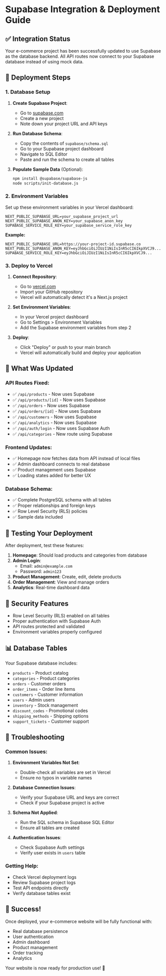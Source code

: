 # Supabase Integration & Deployment Guide

## ✅ Integration Status

Your e-commerce project has been successfully updated to use Supabase as the database backend. All API routes now connect to your Supabase database instead of using mock data.

## 🚀 Deployment Steps

### 1. Database Setup

1. **Create Supabase Project**:
   - Go to [supabase.com](https://supabase.com)
   - Create a new project
   - Note down your project URL and API keys

2. **Run Database Schema**:
   - Copy the contents of `supabase/schema.sql`
   - Go to your Supabase project dashboard
   - Navigate to SQL Editor
   - Paste and run the schema to create all tables

3. **Populate Sample Data** (Optional):
   ```bash
   npm install @supabase/supabase-js
   node scripts/init-database.js
   ```

### 2. Environment Variables

Set up these environment variables in your Vercel dashboard:

```
NEXT_PUBLIC_SUPABASE_URL=your_supabase_project_url
NEXT_PUBLIC_SUPABASE_ANON_KEY=your_supabase_anon_key
SUPABASE_SERVICE_ROLE_KEY=your_supabase_service_role_key
```

**Example:**
```
NEXT_PUBLIC_SUPABASE_URL=https://your-project-id.supabase.co
NEXT_PUBLIC_SUPABASE_ANON_KEY=eyJhbGciOiJIUzI1NiIsInR5cCI6IkpXVCJ9...
SUPABASE_SERVICE_ROLE_KEY=eyJhbGciOiJIUzI1NiIsInR5cCI6IkpXVCJ9...
```

### 3. Deploy to Vercel

1. **Connect Repository**:
   - Go to [vercel.com](https://vercel.com)
   - Import your GitHub repository
   - Vercel will automatically detect it's a Next.js project

2. **Set Environment Variables**:
   - In your Vercel project dashboard
   - Go to Settings > Environment Variables
   - Add the Supabase environment variables from step 2

3. **Deploy**:
   - Click "Deploy" or push to your main branch
   - Vercel will automatically build and deploy your application

## 🔧 What Was Updated

### API Routes Fixed:
- ✅ `/api/products` - Now uses Supabase
- ✅ `/api/products/[id]` - Now uses Supabase  
- ✅ `/api/orders` - Now uses Supabase
- ✅ `/api/orders/[id]` - Now uses Supabase
- ✅ `/api/customers` - Now uses Supabase
- ✅ `/api/analytics` - Now uses Supabase
- ✅ `/api/auth/login` - Now uses Supabase Auth
- ✅ `/api/categories` - New route using Supabase

### Frontend Updates:
- ✅ Homepage now fetches data from API instead of local files
- ✅ Admin dashboard connects to real database
- ✅ Product management uses Supabase
- ✅ Loading states added for better UX

### Database Schema:
- ✅ Complete PostgreSQL schema with all tables
- ✅ Proper relationships and foreign keys
- ✅ Row Level Security (RLS) policies
- ✅ Sample data included

## 🧪 Testing Your Deployment

After deployment, test these features:

1. **Homepage**: Should load products and categories from database
2. **Admin Login**: 
   - Email: `admin@example.com`
   - Password: `admin123`
3. **Product Management**: Create, edit, delete products
4. **Order Management**: View and manage orders
5. **Analytics**: Real-time dashboard data

## 🔐 Security Features

- Row Level Security (RLS) enabled on all tables
- Proper authentication with Supabase Auth
- API routes protected and validated
- Environment variables properly configured

## 📊 Database Tables

Your Supabase database includes:

- `products` - Product catalog
- `categories` - Product categories  
- `orders` - Customer orders
- `order_items` - Order line items
- `customers` - Customer information
- `users` - Admin users
- `inventory` - Stock management
- `discount_codes` - Promotional codes
- `shipping_methods` - Shipping options
- `support_tickets` - Customer support

## 🚨 Troubleshooting

### Common Issues:

1. **Environment Variables Not Set**:
   - Double-check all variables are set in Vercel
   - Ensure no typos in variable names

2. **Database Connection Issues**:
   - Verify your Supabase URL and keys are correct
   - Check if your Supabase project is active

3. **Schema Not Applied**:
   - Run the SQL schema in Supabase SQL Editor
   - Ensure all tables are created

4. **Authentication Issues**:
   - Check Supabase Auth settings
   - Verify user exists in `users` table

### Getting Help:

- Check Vercel deployment logs
- Review Supabase project logs
- Test API endpoints directly
- Verify database tables exist

## 🎉 Success!

Once deployed, your e-commerce website will be fully functional with:
- Real database persistence
- User authentication
- Admin dashboard
- Product management
- Order tracking
- Analytics

Your website is now ready for production use! 🚀
